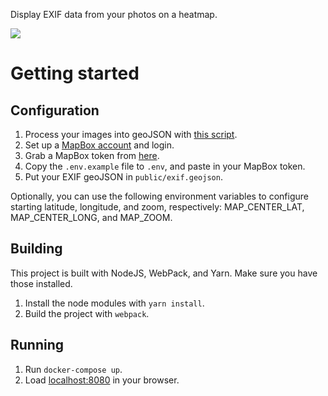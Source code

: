Display EXIF data from your photos on a heatmap.

![](img/demo.gif)

# Getting started

## Configuration

1. Process your images into geoJSON with [this script](https://github.com/davidmerrick/extract-exif-as-geojson).
2. Set up a [MapBox account](https://www.mapbox.com/) and login.
3. Grab a MapBox token from [here](https://www.mapbox.com/studio/account/tokens/).
4. Copy the `.env.example` file to `.env`, and paste in your MapBox token.
5. Put your EXIF geoJSON in `public/exif.geojson`.

Optionally, you can use the following environment variables to configure starting latitude, longitude, and zoom, respectively:
MAP_CENTER_LAT, MAP_CENTER_LONG, and MAP_ZOOM.

## Building

This project is built with NodeJS, WebPack, and Yarn. Make sure you have those installed. 

1. Install the node modules with `yarn install`.
2. Build the project with `webpack`.

## Running 

1. Run `docker-compose up`.
2. Load [localhost:8080](http://localhost:8080) in your browser.

